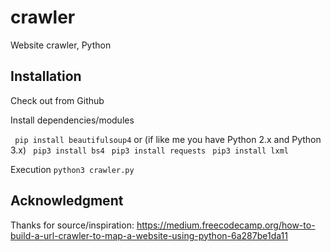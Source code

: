 # crawler
Website crawler, Python 

## Installation

Check out from Github

Install dependencies/modules

```  pip install beautifulsoup4 ``` 
or (if like me you have Python 2.x and Python 3.x)
```  pip3 install bs4 ``` 
```  pip3 install requests ``` 
```  pip3 install lxml ``` 

Execution
```python3 crawler.py``` 


## Acknowledgment
Thanks for source/inspiration: https://medium.freecodecamp.org/how-to-build-a-url-crawler-to-map-a-website-using-python-6a287be1da11 
